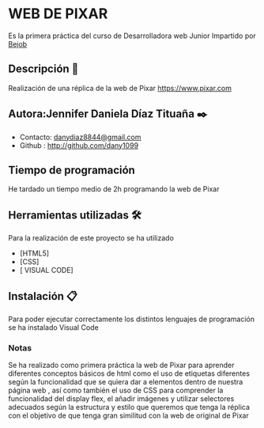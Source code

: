 # WEB DE PIXAR
Es la primera práctica del curso de Desarrolladora web Junior Impartido por [Bejob](https://www.bejob.com)
## Descripción 📖
Realización de una réplica de la web de Pixar https://www.pixar.com 

## Autora:Jennifer Daniela Díaz Tituaña  ✒️
* Contacto: danydiaz8844@gmail.com
* Github  : http://github.com/dany1099

## Tiempo de programación
He tardado un tiempo medio de 2h programando la web de Pixar

## Herramientas utilizadas 🛠️

Para la realización de este proyecto se ha utilizado
* [HTML5]
* [CSS]
* [ VISUAL CODE]

## Instalación 📋

Para poder ejecutar correctamente los distintos lenguajes de programación se ha instalado Visual Code

### Notas
Se ha realizado como primera práctica la web de Pixar para aprender diferentes conceptos básicos de html como el uso de etiquetas diferentes según la funcionalidad que se quiera dar a elementos dentro de nuestra página web , así como también el uso de CSS para comprender la funcionalidad del display flex, el añadir imágenes y utilizar selectores adecuados según la estructura y estilo que queremos que tenga la réplica con el objetivo de que tenga gran similitud con la web de original de Pixar
